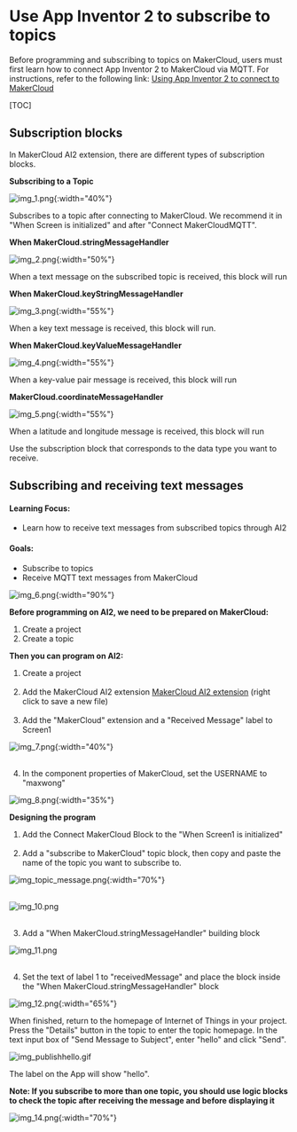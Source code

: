 # Use App Inventor 2 to subscribe to topics
Before programming and subscribing to topics on MakerCloud, users must first learn how to connect App Inventor 2 to MakerCloud via MQTT. For instructions, refer to the following link:
[Using App Inventor 2 to connect to MakerCloud](../../ch4_connect/ai2/connect_ai2.md)

[TOC]

## Subscription blocks
In MakerCloud AI2 extension, there are different types of subscription blocks.

**Subscribing to a Topic**

![img_1.png](img/img_1.png){:width="40%"}

Subscribes to a topic after connecting to MakerCloud.
We recommend it in "When Screen is initialized" and after "Connect MakerCloudMQTT".

**When MakerCloud.stringMessageHandler**

![img_2.png](img/img_2.png){:width="50%"}

When a text message on the subscribed topic is received, this block will run

**When MakerCloud.keyStringMessageHandler**

![img_3.png](img/img_3.png){:width="55%"}

When a key text message is received, this block will run.

**When MakerCloud.keyValueMessageHandler**

![img_4.png](img/img_4.png){:width="55%"}

When a key-value pair message is received, this block will run

**MakerCloud.coordinateMessageHandler**  

![img_5.png](img/img_5.png){:width="55%"}  

When a latitude and longitude message is received, this block will run

Use the subscription block that corresponds to the data type you want to receive.

## Subscribing and receiving text messages
#### Learning Focus:
- Learn how to receive text messages from subscribed topics through AI2

#### Goals:
- Subscribe to topics
- Receive MQTT text messages from MakerCloud

![img_6.png](img/img_6.png){:width="90%"}

**Before programming on AI2, we need to be prepared on MakerCloud:**

1. Create a project
2. Create a topic

**Then you can program on AI2:**
1. Create a project
   </br></br>
2. Add the MakerCloud AI2 extension
   [MakerCloud AI2 extension](../../ch4_connect/ai2/extension/scale.MakerCloud.aix) (right click to save a new file)
   </br></br>
3. Add the "MakerCloud" extension and a "Received Message" label to Screen1
   
![img_7.png](img/img_7.png){:width="40%"}
   </br></br>

4. In the component properties of MakerCloud, set the USERNAME to "maxwong"
   
![img_8.png](img/img_8.png){:width="35%"}

**Designing the program**

1. Add the Connect MakerCloud Block to the "When Screen1 is initialized"
   </br></br>
2. Add a "subscribe to MakerCloud" topic block, then copy and paste the name of the topic you want to subscribe to.
   
![img_topic_message.png](img/img_topic_message.png){:width="70%"}
   </br></br>
   
![img_10.png](img/img_10.png)   </br></br>

3. Add a "When MakerCloud.stringMessageHandler" building block
   
![img_11.png](img/img_11.png)
   </br></br>

4. Set the text of label 1 to "receivedMessage" and place the block inside the "When MakerCloud.stringMessageHandler" block
   
![img_12.png](img/img_12.png){:width="65%"}

When finished, return to the homepage of Internet of Things in your project.
Press the "Details" button in the topic to enter the topic homepage.
In the text input box of "Send Message to Subject", enter "hello" and click "Send".

![img_publishhello.gif](img/img_publishhello.gif)

The label on the App will show "hello".

**Note: If you subscribe to more than one topic, you should use logic blocks to check the topic after receiving the message and before displaying it**

![img_14.png](img/img_14.png){:width="70%"}



